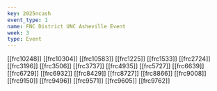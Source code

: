 ```yaml
---
key: 2025ncash
event_type: 1
name: FNC District UNC Asheville Event
week: 3
type: Event
---
```

[[frc10248]]
[[frc10304]]
[[frc10583]]
[[frc1225]]
[[frc1533]]
[[frc2724]]
[[frc3196]]
[[frc3506]]
[[frc3737]]
[[frc4935]]
[[frc5727]]
[[frc6639]]
[[frc6729]]
[[frc6932]]
[[frc8429]]
[[frc8727]]
[[frc8866]]
[[frc9008]]
[[frc9150]]
[[frc9496]]
[[frc9571]]
[[frc9605]]
[[frc9762]]
